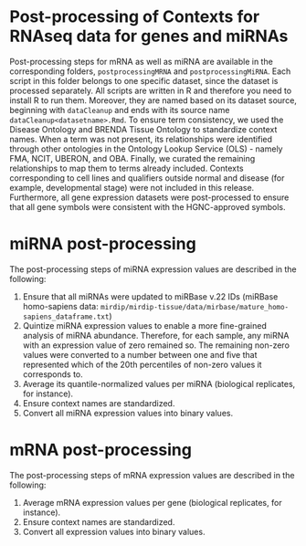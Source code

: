 # Post-processing of Contexts for RNAseq data for genes and miRNAs

Post-processing steps for mRNA as well as miRNA are available in the corresponding folders, `postprocessingMRNA` and `postprocessingMiRNA`. Each script in this folder belongs to one specific dataset, since the dataset is processed separately. All scripts are written in R and therefore you need to install R to run them. Moreover, they are named based on its dataset source, beginning with `dataCleanup` and ends with its source name  `dataCleanup<datasetname>.Rmd`. To ensure term consistency, we used the Disease Ontology and BRENDA Tissue Ontology to standardize context names. When a term was not present, its relationships were identified through other ontologies in the Ontology Lookup Service (OLS) - namely FMA, NCIT, UBERON, and OBA. Finally, we curated the remaining relationships to map them to terms already included. Contexts corresponding to cell lines and qualifiers outside normal and disease (for example, developmental stage) were not included in this release. Furthermore, all gene expression datasets were post-processed to ensure that all gene symbols were consistent with the HGNC-approved symbols.

# miRNA post-processing
The post-processing steps of miRNA expression values are described in the following:
1. Ensure that all miRNAs were updated to miRBase v.22 IDs (miRBase homo-sapiens data: `mirdip/mirdip-tissue/data/mirbase/mature_homo-sapiens_dataframe.txt`)
2. Quintize miRNA expression values to enable a more fine-grained analysis of miRNA abundance. Therefore, for each sample, any miRNA with an expression value of zero remained so. The remaining non-zero values were converted to a number between one and five that represented which of the 20th percentiles of non-zero values it corresponds to.
3. Average its quantile-normalized values per miRNA (biological replicates, for instance).
4. Ensure context names are standardized.
5. Convert all miRNA expression values into binary values.


# mRNA post-processing
The post-processing steps of mRNA expression values are described in the following:
1. Average mRNA expression values per gene (biological replicates, for instance).
2. Ensure context names are standardized.
3. Convert all expression values into binary values.
